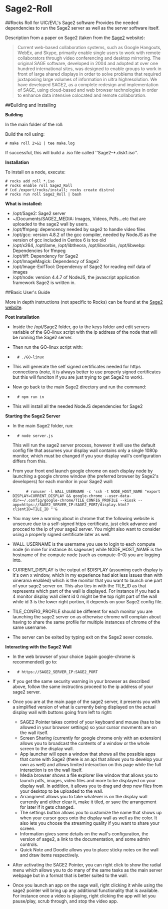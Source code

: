 # Sage2-Roll
##Rocks Roll for UIC/EVL's Sage2 software
Provides the needed dependencies to run the Sage2 server as well as the server software itself.  

Description from a paper on Sage2 (taken from the [Sage2](http://sage2.sagecommons.org/project/publications/) website):
>Current web-based collaboration systems, such as
>Google Hangouts, WebEx, and Skype, primarily enable single
>users to work with remote collaborators through video
>conferencing and desktop mirroring. The original SAGE
>software, developed in 2004 and adopted at over one hundred
>international sites, was designed to enable groups to work in
>front of large shared displays in order to solve problems that
>required juxtaposing large volumes of information in ultra highresolution.
>We have developed SAGE2, as a complete redesign
>and implementation of SAGE, using cloud-based and web
>browser technologies in order to enhance data intensive colocated
>and remote collaboration. 

##Building and Installing

**Building**
	
In the main folder of the roll:

Build the roll using: 
		
	# make roll 2>&1 | tee make.log 
  	
If successful, this will build a .iso file called ''Sage2-*.disk1.iso''. 

**Installation**
	
To install on a node, execute: 
	
	# rocks add roll *.iso
	# rocks enable roll Sage2_Roll
	# (cd /export/rocks/install; rocks create distro)
	# rocks run roll Sage2_Roll | bash

**What is installed:**
	
* /opt/Sage2: Sage2 server 
* ~/Documents/SAGE2_MEDIA: Images, Videos, Pdfs...etc that are uploaded to the sage2 wall by users.
* /opt/ffmpeg: depencency needed by sage2 to handle video files
* /opt/gcc: version 4.8.2 of the gcc compiler, needed by NodeJS as the version of gcc included in Centos 6 is too old
* /opt/x264, /opt/lame, /opt/libtheora, /opt/libvorbis, /opt/libwebp: Dependencies for ffmpeg
* /opt/tiff: Dependency for Sage2
* /opt/ImageMagick: Dependency of Sage2
* /opt/Image-ExifTool: Dependency of Sage2 for reading exif data of images
* /opt/node: version 4.4.7 of NodeJS, the javascript application framework Sage2 is written in.

##Basic User's Guide
	
More in depth instructions (not specific to Rocks) can be found at the [Sage2 website](http://sage2.sagecommons.org/instructions/).

**Post Installation**
	
* Inside the /opt/Sage2 folder, go to the keys folder and edit servers variable of the GO-linux script with the ip address of the node that will be running the Sage2 server. 
* Then run the GO-linux script with:
		
*		# ./GO-linux  

* This will generate the self signed certificates needed for https connections (note, it is always better to use properly signed certificates but this will funciton if you are just trying to get Sage2 to work).
* Now go back to the main Sage2 directory and run the command:
* 		# npm run in

* This will install all the needed NodeJS dependencies for Sage2

**Starting the Sage2 Server**

* In the main Sage2 folder, run:
*       # node server.js
   
	 This will run the sage2 server process, however it will use the default config file that assumes your display wall contains only a single 1080p monitor, which must be changed if you your display wall's configuration differs from this.
* From your front end launch google chrome on each display node  by launching a google chrome window (the preferred browser by Sage2's developers) for each monitor in your Sage2 wall: 
* 			# runuser -l WALL_USERNAME -c 'ssh -t NODE_HOST_NAME "export DISPLAY=CURRENT_DISPLAY && google-chrome --user-data-dir=~/.config/google-chrome/TILE_CONFIG_PROFILE --kiosk --app=https://SAGE2_SERVER_IP:SAGE2_PORT/display.html?clientID=TILE_ID "'&

* You may see a warning about in chrome that the following website is unsecure due to a self-signed https certificate, just click advance and procced to the ip of your sage2 server. You might also want to consider using a properly signed certificate later as well.
* WALL_USERNAME is the username you use to login to each compute node (in mine for instance its sageuser) while NODE_HOST_NAME is the hostname of the compute node (such as compute-0-0) you are logging into. 
* CURRENT_DISPLAY is the output of $DISPLAY (assuming each display is it's own x window, which in my experience had alot less issues than with xinerama enabled) which is the monitor that you want to launch one part of your sage2 server on. This also ties in with the TILE_ID as that represents which part of the wall is displayed. For instance if you had a 4 monitor display wall client id 0 might be the top right part of the wall while id 3 is the lower right portion, it depends on your Sage2 config file.
* TILE_CONFIG_PROFILE should be different for each monitor you are launching the sage2 server on as otherwise chrome will complain about having to share the same profile for multiple instances of chrome of the same username. 


* The server can be exited by typing exit on the Sage2 sever console.

**Interacting with the Sage2 Wall**

* In the web browser of your choice (again google-chrome is recommended) go to:

* 		# https://SAGE2_SERVER_IP:SAGE2_PORT
* If you get the same security warning in your browser as described above, follow the same instructins proceed to the ip address of your sage2 server. 
* Once you are at the main page of the sage2 server, it presents you with a simplified version of what is currently being displayed on the actual display wall with buttons going from left to right:
	* SAGE2 Pointer takes control of your keyboard and mouse (has to be allowed in your browser settings) so your cursor movments are on the wall itself.
	* Screen Sharing (currently for google chrome only with an extension) allows you to broadcast the contents of a window or the whole screen to the display wall.
	* App launcher will open a window that shows all the possible apps that come with Sage2 (there is an api that allows you to develop your own as well) and allows limited interaction on this page while the full interaction is on the wall itself.
	* Media browser shows a file explorer like window that allows you to launch pdfs, images, video files and more to be displayed on your display wall. In addition, it allows you to drag and drop new files from your desktop to be uploaded to the wall. 
	* Arrangment allows you to take whatever is on the display wall currently and either clear it, make it tiled, or save the arrangement for later if it gets changed.
	* The settings button allows you to customize the name that shows up when your cursor goes onto the display wall as well as the color. It also lets you choose the streaming quality if you want to share your screen.
	* Information gives some details on the wall's configuration, the version of sage2, a link to the documentation, and some admin controls.
	* Quick Note and Doodle allows you to place sticky notes on the wall and draw items respectively.
* After activating the SAGE2 Pointer, you can right click to show the radial menu which allows you to do many of the same tasks as the main server webpage but in a format that is better suited to the wall. 
* Once you launch an app on the sage wall, right clicking it while using the sage2 pointer will bring up any additional functionality that is available. For instance once a video is playing, right clicking the app will let you pause/play, scrub through, and stop the video app.


